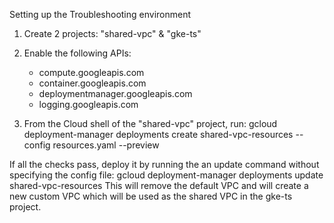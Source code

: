 Setting up the Troubleshooting environment

1. Create 2 projects: "shared-vpc" & "gke-ts"

2. Enable the following APIs:
    - compute.googleapis.com
    - container.googleapis.com
    - deploymentmanager.googleapis.com
    - logging.googleapis.com

3. From the Cloud shell of the "shared-vpc" project, run:
gcloud deployment-manager deployments create shared-vpc-resources --config resources.yaml --preview

If all the checks pass, deploy it by running the an update command without specifying the config file:
gcloud deployment-manager deployments update shared-vpc-resources
This will remove the default VPC and will create a new custom VPC which will be used as the shared VPC in the gke-ts project.

